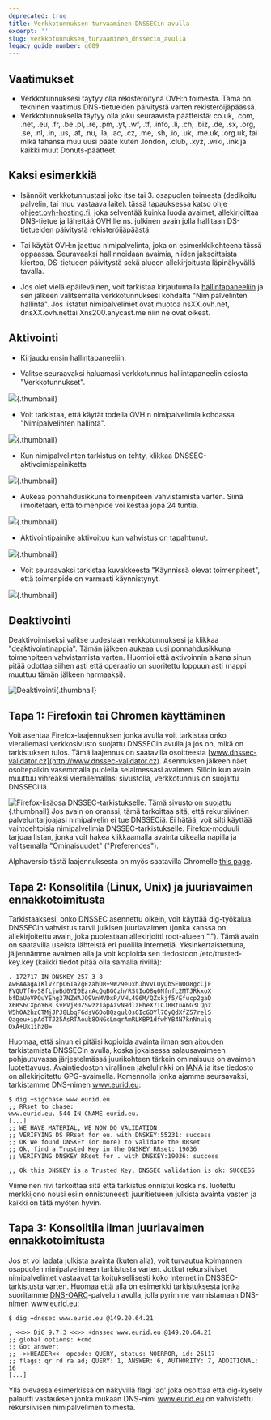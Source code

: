 ```yaml
---
deprecated: true
title: Verkkotunnuksen turvaaminen DNSSECin avulla
excerpt: ''
slug: verkkotunnuksen_turvaaminen_dnssecin_avulla
legacy_guide_number: g609
---
```



## Vaatimukset

- Verkkotunnuksesi täytyy olla rekisteröitynä OVH:n toimesta. Tämä on tekninen vaatimus DNS-tietueiden päivitystä varten rekisteröijäpäässä.
- Verkkotunnuksella täytyy olla joku seuraavista päätteistä: co.uk, .com, .net, .eu, .fr, .be .pl, .re, .pm, .yt, .wf, .tf, .info, .li, .ch, .biz, .de, .sx, .org, .se, .nl, .in, .us, .at, .nu, .la, .ac, .cz, .me, .sh, .io, .uk, .me.uk, .org.uk, tai mikä tahansa muu uusi pääte kuten .london, .club, .xyz, .wiki, .ink ja kaikki muut Donuts-päätteet.




## Kaksi esimerkkiä

- Isännöit verkkotunnustasi joko itse tai 3. osapuolen toimesta (dedikoitu palvelin, tai muu vastaava laite). tässä tapauksessa katso ohje [ohjeet.ovh-hosting.fi](http://ohjeet.ovh-hosting.fi), joka selventää kuinka luoda avaimet, allekirjoittaa DNS-tietue ja lähettää OVH:lle ns. julkinen avain jolla hallitaan DS-tietueiden päivitystä rekisteröijäpäästä.

- Tai käytät OVH:n jaettua nimipalvelinta, joka on esimerkkikohteena tässä oppaassa. Seuravaaksi hallinnoidaan avaimia, niiden jaksoittaista kiertoa, DS-tietueen päivitystä sekä alueen allekirjoitusta läpinäkyvällä tavalla.



- Jos olet vielä epäileväinen, voit tarkistaa kirjautumalla [hallintapaneeliin](https://www.ovh.com/manager/web) ja sen jälkeen valitsemalla verkkotunnuksesi kohdalta "Nimipalvelinten hallinta". Jos listatut nimipalvelimet ovat muotoa 
nsXX.ovh.net,
dnsXX.ovh.nettai
Xns200.anycast.me niin ne ovat oikeat.



## Aktivointi

- Kirjaudu ensin hallintapaneeliin[](https://www.ovh.com/manager/web).

- Valitse seuraavaksi haluamasi verkkotunnus hallintapaneelin osiosta "Verkkotunnukset".



![](images/img_2896.jpg){.thumbnail}

- Voit tarkistaa, että käytät todella OVH:n nimipalvelimia kohdassa "Nimipalvelinten hallinta".



![](images/img_3966.jpg){.thumbnail}

- Kun nimipalvelinten tarkistus on tehty, klikkaa DNSSEC-aktivoimispainiketta



![](images/img_3967.jpg){.thumbnail}

- Aukeaa ponnahdusikkuna toimenpiteen vahvistamista varten. Siinä ilmoitetaan, että toimenpide voi kestää jopa 24 tuntia.



![](images/img_2895.jpg){.thumbnail}

- Aktivointipainike aktivoituu kun vahvistus on tapahtunut.



![](images/img_3968.jpg){.thumbnail}

- Voit seuraavaksi tarkistaa kuvakkeesta "Käynnissä olevat toimenpiteet", että toimenpide on varmasti käynnistynyt.



![](images/img_3969.jpg){.thumbnail}


## Deaktivointi
Deaktivoimiseksi valitse uudestaan verkkotunnuksesi ja klikkaa "deaktivointinappia". Tämän jälkeen aukeaa uusi ponnahdusikkuna toimenpiteen vahvistamista varten.
Huomioi että aktivoinnin aikana sinun pitää odottaa siihen asti että operaatio on suoritettu loppuun asti (nappi muuttuu tämän jälkeen harmaaksi).

![Deaktivointi](images/img_3970.jpg){.thumbnail}


## Tapa 1: Firefoxin tai Chromen käyttäminen
Voit asentaa Firefox-laajennuksen jonka avulla voit tarkistaa onko vierailemasi verkkosivusto suojattu DNSSECin avulla ja jos on, mikä on tarkistuksen tulos. Tämä laajennus on saatavilla osoitteesta [www.dnssec-validator.cz](http://www.dnssec-validator.cz). Asennuksen jälkeen näet osoitepalkin vasemmalla puolella selaimessasi avaimen. Silloin kun avain muuttuu vihreäksi vierailemallasi sivustolla, verkkotunnus on suojattu DNSSECillä.

![Firefox-lisäosa DNSSEC-tarkistukselle: Tämä sivusto on suojattu](images/img_119.jpg){.thumbnail}
Jos avain on oranssi, tämä tarkoittaa sitä, että rekursiivinen palveluntarjoajasi nimipalvelin ei tue DNSSECiä. Ei hätää, voit silti käyttää vaihtoehtoisia nimipalvelimia DNSSEC-tarkistukselle. Firefox-moduuli tarjoaa listan, jonka voit hakea klikkaamalla avainta oikealla napilla ja valitsemalla "Ominaisuudet" ("Preferences").

Alphaversio tästä laajennuksesta on myös saatavilla Chromelle [this page](https://chrome.google.com/webstore/detail/hpmbmjbcmglolhjdcbicfdhmgmcoeknm).


## Tapa 2: Konsolitila (Linux, Unix) ja juuriavaimen ennakkotoimitusta
Tarkistaaksesi, onko DNSSEC asennettu oikein, voit käyttää dig-työkalua. DNSSECin vahvistus tarvii julkisen juuriavaimen (jonka kanssa on allekirjoitettu avain, joka puolestaan allekirjoitti root-alueen "."). Tämä avain on saatavilla useista lähteistä eri puolilla Internetiä. Yksinkertaistettuna, jäljennämme avaimen alla ja voit kopioida sen tiedostoon /etc/trusted-key.key (kaikki tiedot pitää olla samalla rivillä):


```
. 172717 IN DNSKEY 257 3 8 AwEAAagAIKlVZrpC6Ia7gEzahOR+9W29euxhJhVVLOyQbSEW0O8gcCjF
FVQUTf6v58fLjwBd0YI0EzrAcQqBGCzh/RStIoO8g0NfnfL2MTJRkxoX
bfDaUeVPQuYEhg37NZWAJQ9VnMVDxP/VHL496M/QZxkjf5/Efucp2gaD
X6RS6CXpoY68LsvPVjR0ZSwzz1apAzvN9dlzEheX7ICJBBtuA6G3LQpz
W5hOA2hzCTMjJPJ8LbqF6dsV6DoBQzgul0sGIcGOYl7OyQdXfZ57relS
Qageu+ipAdTTJ25AsRTAoub8ONGcLmqrAmRLKBP1dfwhYB4N7knNnulq
QxA+Uk1ihz0=
```


Huomaa, että sinun ei pitäisi kopioida avainta ilman sen aitouden tarkistamista DNSSECin avulla, koska jokaisessa salausavaimeen pohjautuvassa järjestelmässä juurikohteen tärkein ominaisuus on avaimen luotettavuus. Avaintiedoston virallinen jakelulinkki on [IANA](https://data.iana.org/root-anchors) ja itse tiedosto on allekirjoitettu GPG-avaimella.
Komennolla jonka ajamme seuraavaksi, tarkistamme DNS-nimen www.eurid.eu:

```
$ dig +sigchase www.eurid.eu
;; RRset to chase:
www.eurid.eu. 544 IN CNAME eurid.eu.
[...]
;; WE HAVE MATERIAL, WE NOW DO VALIDATION
;; VERIFYING DS RRset for eu. with DNSKEY:55231: success
;; OK We found DNSKEY (or more) to validate the RRset
;; Ok, find a Trusted Key in the DNSKEY RRset: 19036
;; VERIFYING DNSKEY RRset for . with DNSKEY:19036: success

;; Ok this DNSKEY is a Trusted Key, DNSSEC validation is ok: SUCCESS
```


Viimeinen rivi tarkoittaa sitä että tarkistus onnistui koska ns. luotettu merkkijono nousi esiin onnistuneesti juuritietueen julkista avainta vasten ja kaikki on tätä myöten hyvin.


## Tapa 3: Konsolitila ilman juuriavaimen ennakkotoimitusta
Jos et voi ladata julkista avainta (kuten alla), voit turvautua kolmannen osapuolen nimipalvelimeen tarkistusta varten. Jotkut rekursiiviset nimipalvelimet vastaavat tarkoituksellisesti koko Internetiin DNSSEC-tarkistusta varten. Huomaa että alla on esimerkki tarkistuksesta jonka suoritamme [DNS-OARC](https://www.dns-oarc.net/oarc/services/odvr)-palvelun avulla, jolla pyrimme varmistamaan DNS-nimen www.eurid.eu:


```
$ dig +dnssec www.eurid.eu @149.20.64.21

; <<>> DiG 9.7.3 <<>> +dnssec www.eurid.eu @149.20.64.21
;; global options: +cmd
;; Got answer:
;; ->>HEADER<<- opcode: QUERY, status: NOERROR, id: 26117
;; flags: qr rd ra ad; QUERY: 1, ANSWER: 6, AUTHORITY: 7, ADDITIONAL: 16
[...]
```


Yllä olevassa esimerkissä on näkyvillä flagi 'ad' joka osoittaa että dig-kysely palautti vastauksen jonka mukaan DNS-nimi www.eurid.eu on vahvistettu rekursiivisen nimipalvelimen toimesta.

